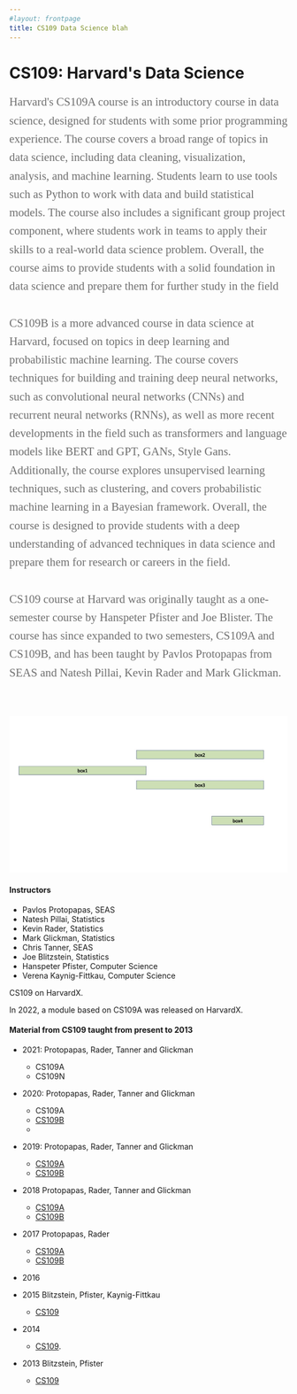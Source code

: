 ```yaml
---
#layout: frontpage
title: CS109 Data Science blah
---
```


# CS109: Harvard's Data Science

<div style="font-family:Karla; font-size:1.3rem; color:#707070;line-height:1.6;"> Harvard's CS109A course is an introductory course in data science, designed for students with some prior programming experience. The course covers a broad range of topics in data science, including data cleaning, visualization, analysis, and machine learning. Students learn to use tools such as Python to work with data and build statistical models. The course also includes a significant group project component, where students work in teams to apply their skills to a real-world data science problem. Overall, the course aims to provide students with a solid foundation in data science and prepare them for further study in the field<br/><br/>CS109B is a more advanced course in data science at Harvard, focused on topics in deep learning and probabilistic machine learning. The course  covers techniques for building and training deep neural networks, such as convolutional neural networks (CNNs) and recurrent neural networks (RNNs), as well as more recent developments in the field such as transformers and language models like BERT and GPT, GANs, Style Gans. Additionally, the course  explores unsupervised learning techniques, such as clustering, and covers probabilistic machine learning in a Bayesian framework. Overall, the course is  designed to provide students with a deep understanding of advanced techniques in data science and prepare them for research or careers in the field.
<br/><br/>
CS109 course at Harvard was originally taught as a one-semester course by Hanspeter Pfister and Joe Blister. The course has since expanded to two semesters, CS109A and CS109B, and has been taught by Pavlos Protopapas from SEAS and Natesh Pillai, Kevin Rader and Mark Glickman.  
</div>

<br/><br/>



<img src="figures/Timeline.jpg" alt="Workplace" usemap="#workmap">

<map name="workmap">
  <area shape="rect" coords="34,140,370,170" alt="Computer" href="pages/2013">
  <area shape="rect" coords="290,172,333,250" alt="Phone" href="phone.htm">
  <area shape="circle" coords="337,300,44" alt="Coffee" href="coffee.htm">
</map>




#### Instructors

* Pavlos Protopapas, SEAS 
* Natesh Pillai, Statistics
* Kevin Rader, Statistics
* Mark Glickman, Statistics
* Chris Tanner, SEAS
* Joe Blitzstein, Statistics 
* Hanspeter Pfister, Computer Science
* Verena Kaynig-Fittkau, Computer Science 



CS109 on HarvardX. 

In 2022, a module based on CS109A was released on HarvardX. 



#### Material from CS109 taught from present to 2013



* 2021: Protopapas, Rader, Tanner and Glickman  
  * CS109A
  * CS109N 

* 2020: Protopapas, Rader, Tanner and Glickman 
	* CS109A
	* [CS109B](https://harvard-iacs.github.io/2020-CS109B)
	* 
* 2019: Protopapas, Rader, Tanner and Glickman 
	* [CS109A](https://harvard-iacs.github.io/2019-CS109A)
	* [CS109B](https://harvard-iacs.github.io/2019-CS109B)
* 2018 Protopapas, Rader, Tanner and Glickman 
	* [CS109A](https://harvard-iacs.github.io/2018-CS109A)
	* [CS109B](https://harvard-iacs.github.io/2018-CS109B)
* 2017 Protopapas, Rader
	* [CS109A](https://harvard-iacs.github.io/2017-CS109A/)
	* [CS109B](https://harvard-iacs.github.io/2017-CS109A/)
* 2016 
* 2015 Blitzstein, Pfister, Kaynig-Fittkau
	* [CS109](https://github.com/cs109/2015) 
* 2014 
	* [CS109](http://cs109.github.io/2014/index.html).
* 2013 Blitzstein, Pfister
	* [CS109](https://github.com/cs109/content)

